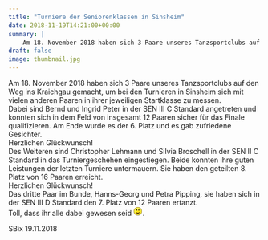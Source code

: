 ```yaml
---
title: "Turniere der Seniorenklassen in Sinsheim"
date: 2018-11-19T14:21:00+00:00
summary: |
    Am 18. November 2018 haben sich 3 Paare unseres Tanzsportclubs auf den Weg ins Kraichgau gemacht, um bei den Turnieren in Sinsheim sich mit vielen anderen Paaren in ihrer jeweiligen Startklasse zu messen.
draft: false
image: thumbnail.jpg
---
```


Am 18. November 2018 haben sich 3 Paare unseres Tanzsportclubs auf den Weg ins Kraichgau gemacht, um bei den Turnieren in Sinsheim sich mit vielen anderen Paaren in ihrer jeweiligen Startklasse zu messen.  
Dabei sind Bernd und Ingrid Peter in der SEN III C Standard angetreten und konnten sich in dem Feld von insgesamt 12 Paaren sicher für das Finale qualifizieren. Am Ende wurde es der 6. Platz und es gab zufriedene Gesichter.   
Herzlichen Glückwunsch!   
Des Weiteren sind Christopher Lehmann und Silvia Broschell in der SEN II C Standard in das Turniergeschehen eingestiegen. Beide konnten ihre guten Leistungen der letzten Turniere untermauern. Sie haben den geteilten 8. Platz von 16 Paaren erreicht.  
Herzlichen Glückwunsch!   
Das dritte Paar im Bunde, Hanns-Georg und Petra Pipping, sie haben sich in der SEN III D Standard den 7. Platz von 12 Paaren ertanzt.   
Toll, dass ihr alle dabei gewesen seid ![](smiley-smile.gif).

  
SBix 19.11.2018


